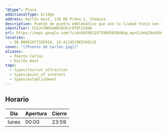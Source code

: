 ```yaml
---
"@type": Place
additionalType: bridge
address: Karlův most, 110 00 Praha 1, Chequia
description: Puente de piedra emblemático que une la Ciudad Vieja con la Ciudad Nueva de Praga, con artistas callejeros.
identifier: ChIJn7WO5eWUC0cRJrHT0TiXIHU
url: https://maps.google.com/?cid=8439911971986583846&g_mp=Cidnb29nbGUubWFwcy5wbGFjZXMudjEuUGxhY2VzLlNlYXJjaFRleHQQABgEIAA
location:
  - 50.08662877335919, 14.411452965366115
cover: "[[Puente de Carlos.jpg]]"
aliases:
  - Puente Carlos
  - Karlův most
tags:
  - types/tourist_attraction
  - types/point_of_interest
  - types/establishment
---
```


## Horario

| Día  | Apertura  | Cierre  |
|---|---|---|
| lunes | 00:00 | 23:59 |